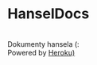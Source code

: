 <h1> HanselDocs </h1>
<br>
Dokumenty hansela (:
<br>
 Powered by <a href=https://www.heroku.com>Heroku)</a>


